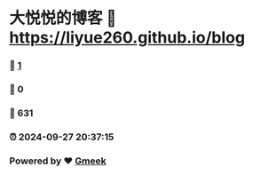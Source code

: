 # 大悦悦的博客 :link: https://liyue260.github.io/blog 
### :page_facing_up: [1](https://liyue260.github.io/blog/tag.html) 
### :speech_balloon: 0 
### :hibiscus: 631 
### :alarm_clock: 2024-09-27 20:37:15 
### Powered by :heart: [Gmeek](https://github.com/Meekdai/Gmeek)
